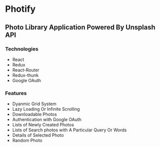 # Photify

## Photo Library Application Powered By Unsplash API

### Technologies

-   React
-   Redux
-   React-Router
-   Redux-thunk
-   Google OAuth

### Features

-   Dyanmic Grid System
-   Lazy Loading Or Infinite Scrolling
-   Downloadable Photos
-   Authentication with Google OAuth
-   Lists of Newly Created Photos
-   Lists of Search photos with A Particular Query Or Words
-   Details of Selected Photo
-   Random Photo
